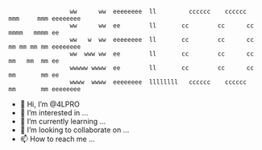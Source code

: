                      ww      ww  eeeeeeee  ll         cccccc    cccccc     mmm     mmm eeeeeeee
                     ww      ww  ee        ll       cc        cc      cc   mmmm   mmmm ee      
                     ww   w  ww  eeeeeeee  ll       cc        cc      cc   mm mm mm mm eeeeeeee
                     ww  www ww  ee        ll       cc        cc      cc   mm   mm  mm ee      
                     wwwww wwww  ee        ll       cc        cc      cc   mm       mm ee      
                     wwww  wwww  eeeeeeee  llllllll   cccccc    cccccc     mm       mm eeeeeeee
- 👋 Hi, I’m @4LPRO
- 👀 I’m interested in ...
- 🌱 I’m currently learning ...
- 💞️ I’m looking to collaborate on ...
- 📫 How to reach me ...
<!--- 
4LPRO/4LPRO is a ✨ special ✨ repository because its `README.md` (this file) appears on your GitHub profile.
You can click the Preview link to take a look at your changes.
--->
     
     
     
     
     
     
     
     
